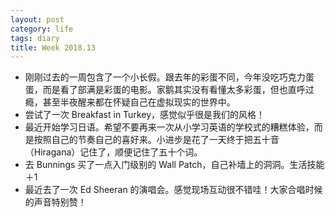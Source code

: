 ```yaml
---
layout: post
category: life
tags: diary
title: Week 2018.13
---
```


* 刚刚过去的一周包含了一个小长假。跟去年的彩蛋不同，今年没吃巧克力蛋蛋，而是看了部满是彩蛋的电影。家鹅其实没有看懂太多彩蛋，但也直呼过瘾，甚至半夜醒来都在怀疑自己在虚拟现实的世界中。
* 尝试了一次 Breakfast in Turkey，感觉似乎很是我们的风格！
* 最近开始学习日语。希望不要再来一次从小学习英语的学校式的糟糕体验，而是按照自己的节奏自己的喜好来。小进步是花了一天终于把五十音（Hiragana）记住了，顺便记住了五十个词。
* 去 Bunnings 买了一点入门级别的 Wall Patch，自己补墙上的洞洞。生活技能 ＋1
* 最近去了一次 Ed Sheeran 的演唱会。感觉现场互动很不错哇！大家合唱时候的声音特别赞！
